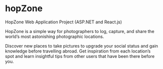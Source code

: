 # hopZone
HopZone Web Application Project (ASP.NET and React.js)

HopZone is a simple way for photographers to log, capture, and share the world’s most astonishing photographic locations.

Discover new places to take pictures to upgrade your social status and gain knowledge before travelling abroad. 
Get inspiration from each location’s spot and learn insightful tips from other users that have been there before you.
